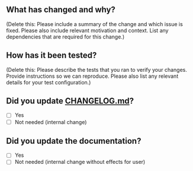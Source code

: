 ## What has changed and why?

(Delete this: Please include a summary of the change and which issue is fixed. Please also include relevant motivation and context. List any dependencies that are required for this change.)

## How has it been tested?

(Delete this: Please describe the tests that you ran to verify your changes. Provide instructions so we can reproduce. Please also list any relevant details for your test configuration.)

## Did you update [CHANGELOG.md](../CHANGELOG.md)?

- [ ] Yes
- [ ] Not needed (internal change)

## Did you update the documentation?

- [ ] Yes
- [ ] Not needed (internal change without effects for user)
